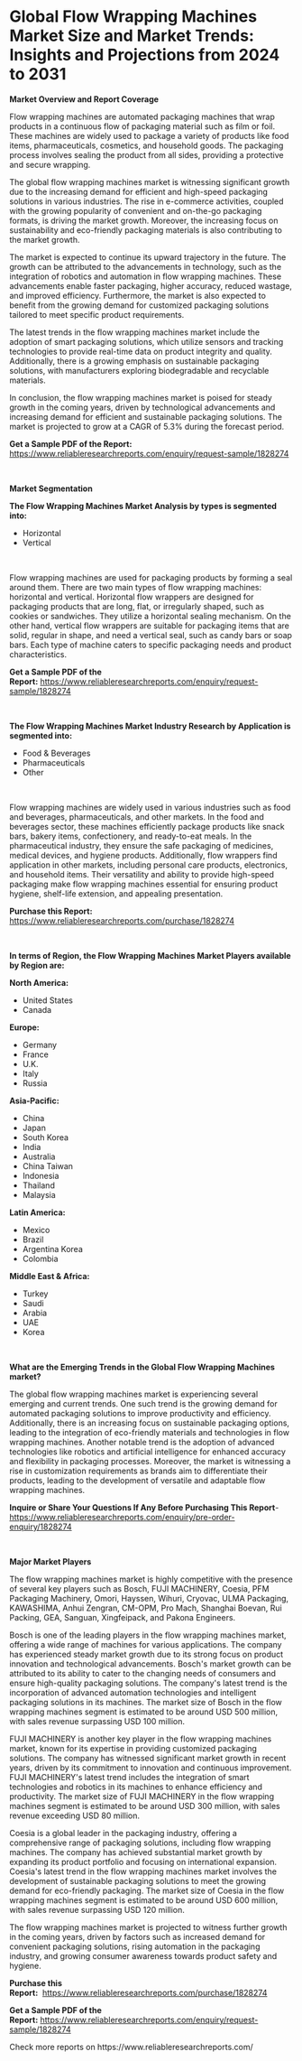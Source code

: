<p><h1>Global Flow Wrapping Machines Market Size and Market Trends: Insights and Projections from 2024 to 2031</h1></p><p><strong>Market Overview and Report Coverage</strong></p>
<p><p>Flow wrapping machines are automated packaging machines that wrap products in a continuous flow of packaging material such as film or foil. These machines are widely used to package a variety of products like food items, pharmaceuticals, cosmetics, and household goods. The packaging process involves sealing the product from all sides, providing a protective and secure wrapping.</p><p>The global flow wrapping machines market is witnessing significant growth due to the increasing demand for efficient and high-speed packaging solutions in various industries. The rise in e-commerce activities, coupled with the growing popularity of convenient and on-the-go packaging formats, is driving the market growth. Moreover, the increasing focus on sustainability and eco-friendly packaging materials is also contributing to the market growth.</p><p>The market is expected to continue its upward trajectory in the future. The growth can be attributed to the advancements in technology, such as the integration of robotics and automation in flow wrapping machines. These advancements enable faster packaging, higher accuracy, reduced wastage, and improved efficiency. Furthermore, the market is also expected to benefit from the growing demand for customized packaging solutions tailored to meet specific product requirements.</p><p>The latest trends in the flow wrapping machines market include the adoption of smart packaging solutions, which utilize sensors and tracking technologies to provide real-time data on product integrity and quality. Additionally, there is a growing emphasis on sustainable packaging solutions, with manufacturers exploring biodegradable and recyclable materials.</p><p>In conclusion, the flow wrapping machines market is poised for steady growth in the coming years, driven by technological advancements and increasing demand for efficient and sustainable packaging solutions. The market is projected to grow at a CAGR of 5.3% during the forecast period.</p></p>
<p><strong>Get a Sample PDF of the Report:</strong> <a href="https://www.reliableresearchreports.com/enquiry/request-sample/1828274">https://www.reliableresearchreports.com/enquiry/request-sample/1828274</a></p>
<p>&nbsp;</p>
<p><strong>Market Segmentation</strong></p>
<p><strong>The Flow Wrapping Machines Market Analysis by types is segmented into:</strong></p>
<p><ul><li>Horizontal</li><li>Vertical</li></ul></p>
<p>&nbsp;</p>
<p><p>Flow wrapping machines are used for packaging products by forming a seal around them. There are two main types of flow wrapping machines: horizontal and vertical. Horizontal flow wrappers are designed for packaging products that are long, flat, or irregularly shaped, such as cookies or sandwiches. They utilize a horizontal sealing mechanism. On the other hand, vertical flow wrappers are suitable for packaging items that are solid, regular in shape, and need a vertical seal, such as candy bars or soap bars. Each type of machine caters to specific packaging needs and product characteristics.</p></p>
<p><strong>Get a Sample PDF of the Report:</strong>&nbsp;<a href="https://www.reliableresearchreports.com/enquiry/request-sample/1828274">https://www.reliableresearchreports.com/enquiry/request-sample/1828274</a></p>
<p>&nbsp;</p>
<p><strong>The Flow Wrapping Machines Market Industry Research by Application is segmented into:</strong></p>
<p><ul><li>Food & Beverages</li><li>Pharmaceuticals</li><li>Other</li></ul></p>
<p>&nbsp;</p>
<p><p>Flow wrapping machines are widely used in various industries such as food and beverages, pharmaceuticals, and other markets. In the food and beverages sector, these machines efficiently package products like snack bars, bakery items, confectionery, and ready-to-eat meals. In the pharmaceutical industry, they ensure the safe packaging of medicines, medical devices, and hygiene products. Additionally, flow wrappers find application in other markets, including personal care products, electronics, and household items. Their versatility and ability to provide high-speed packaging make flow wrapping machines essential for ensuring product hygiene, shelf-life extension, and appealing presentation.</p></p>
<p><strong>Purchase this Report:</strong>&nbsp; <a href="https://www.reliableresearchreports.com/purchase/1828274">https://www.reliableresearchreports.com/purchase/1828274</a></p>
<p>&nbsp;</p>
<p><strong>In terms of Region, the Flow Wrapping Machines Market Players available by Region are:</strong></p>
<p>
    <p> <strong> North America: </strong>
        <ul>
            <li>United States</li>
            <li>Canada</li>
        </ul>
        </p> 
    <p> <strong> Europe: </strong>
        <ul>
            <li>Germany</li>
            <li>France</li>
            <li>U.K.</li>
            <li>Italy</li>
            <li>Russia</li>
        </ul>
        </p> 
    <p> <strong> Asia-Pacific: </strong>
        <ul>
            <li>China</li>
            <li>Japan</li>
            <li>South Korea</li>
            <li>India</li>
            <li>Australia</li>
            <li>China Taiwan</li>
            <li>Indonesia</li>
            <li>Thailand</li>
            <li>Malaysia</li>
        </ul>
        </p> 
    <p> <strong> Latin America: </strong>
        <ul>
            <li>Mexico</li>
            <li>Brazil</li>
            <li>Argentina Korea</li>
            <li>Colombia</li>
        </ul>
        </p> 
    <p> <strong> Middle East & Africa: </strong>
        <ul>
            <li>Turkey</li>
            <li>Saudi</li>
            <li>Arabia</li>
            <li>UAE</li>
            <li>Korea</li>
        </ul>
    </p>
    </p>
<p>&nbsp;</p>
<p><strong>What are the Emerging Trends in the Global Flow Wrapping Machines market?</strong></p>
<p><p>The global flow wrapping machines market is experiencing several emerging and current trends. One such trend is the growing demand for automated packaging solutions to improve productivity and efficiency. Additionally, there is an increasing focus on sustainable packaging options, leading to the integration of eco-friendly materials and technologies in flow wrapping machines. Another notable trend is the adoption of advanced technologies like robotics and artificial intelligence for enhanced accuracy and flexibility in packaging processes. Moreover, the market is witnessing a rise in customization requirements as brands aim to differentiate their products, leading to the development of versatile and adaptable flow wrapping machines.</p></p>
<p><strong>Inquire or Share Your Questions If Any Before Purchasing This Report</strong>- <a href="https://www.reliableresearchreports.com/enquiry/pre-order-enquiry/1828274">https://www.reliableresearchreports.com/enquiry/pre-order-enquiry/1828274</a></p>
<p>&nbsp;</p>
<p><strong>Major Market Players</strong></p>
<p><p>The flow wrapping machines market is highly competitive with the presence of several key players such as Bosch, FUJI MACHINERY, Coesia, PFM Packaging Machinery, Omori, Hayssen, Wihuri, Cryovac, ULMA Packaging, KAWASHIMA, Anhui Zengran, CM-OPM, Pro Mach, Shanghai Boevan, Rui Packing, GEA, Sanguan, Xingfeipack, and Pakona Engineers. </p><p>Bosch is one of the leading players in the flow wrapping machines market, offering a wide range of machines for various applications. The company has experienced steady market growth due to its strong focus on product innovation and technological advancements. Bosch's market growth can be attributed to its ability to cater to the changing needs of consumers and ensure high-quality packaging solutions. The company's latest trend is the incorporation of advanced automation technologies and intelligent packaging solutions in its machines. The market size of Bosch in the flow wrapping machines segment is estimated to be around USD 500 million, with sales revenue surpassing USD 100 million.</p><p>FUJI MACHINERY is another key player in the flow wrapping machines market, known for its expertise in providing customized packaging solutions. The company has witnessed significant market growth in recent years, driven by its commitment to innovation and continuous improvement. FUJI MACHINERY's latest trend includes the integration of smart technologies and robotics in its machines to enhance efficiency and productivity. The market size of FUJI MACHINERY in the flow wrapping machines segment is estimated to be around USD 300 million, with sales revenue exceeding USD 80 million.</p><p>Coesia is a global leader in the packaging industry, offering a comprehensive range of packaging solutions, including flow wrapping machines. The company has achieved substantial market growth by expanding its product portfolio and focusing on international expansion. Coesia's latest trend in the flow wrapping machines market involves the development of sustainable packaging solutions to meet the growing demand for eco-friendly packaging. The market size of Coesia in the flow wrapping machines segment is estimated to be around USD 600 million, with sales revenue surpassing USD 120 million.</p><p>The flow wrapping machines market is projected to witness further growth in the coming years, driven by factors such as increased demand for convenient packaging solutions, rising automation in the packaging industry, and growing consumer awareness towards product safety and hygiene.</p></p>
<p><strong>Purchase this Report:</strong>&nbsp;&nbsp;<a href="https://www.reliableresearchreports.com/purchase/1828274">https://www.reliableresearchreports.com/purchase/1828274</a></p>
<p></p>
<p><strong>Get a Sample PDF of the Report:</strong>&nbsp;<a href="https://www.reliableresearchreports.com/enquiry/request-sample/1828274">https://www.reliableresearchreports.com/enquiry/request-sample/1828274</a></p>
<p>Check more reports on https://www.reliableresearchreports.com/</p>